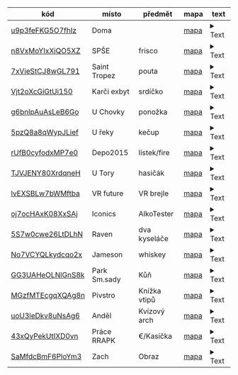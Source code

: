 kód | místo | předmět | mapa | text 
--- | --- | --- | --- | --- 
[u9p3feFKG5O7fhIz](https://stopymt.xyz/u9p3feFKG5O7fhIz) | Doma |  | [mapa](https://goo.gl/maps/AtPScojmY5NkPdQZ6) | <details><summary>Text</summary><h2>Před dávnými časy, v předaleké galaxii… </h2><br> <br> Jsi oslavil 30 let. Tedy.. jsme oslavili, abych byl přesný. Víš, já jsem tebou. Ano, mluvím k tobě ze vzdálené budoucnosti. Tobě před nedávnem bylo 30 let a já oslavil 142. <br> <br> Dnešní den však kriticky ovlivní to, jakým způsobem bude náš život pokračovat dál. <br> Je nutné, abys až do poslední chvíle následoval mé instrukce.. <br><br> Při svých mezigalaktických velvyslaneckých cestách jsem narazil na červí díru, která mě unesla do víru času. To způsobilo řadu časových anomálií, které se zhmotňují jako předměty spjaté s naším životem, a to právě dnes, 7.5.2023. <br> <br> Od tebe potřebuji abys šel po stopě těchto anomálií a pomohl mi uniknout jejich zajištěním. Časové kontinuum mi bohužel dovolí nahlédnout do minulosti jen ve velmi omezeném režimu. Vidím jen fragmenty události, související s danou anomálií. Budeš si muset v řadě situací umět poradit a vzpomínat na naši společnou minulost. <br> <br> U každého předmětu, který najdeš, nalezneš QR kód, jehož načtením budu schopný anomálii identifikovat, zajistit a poslat ti nápovědu k dalšímu předmětu. Musíš najít a vyřešit všechny nápovědy, jinak je naše existence, rodina i kariéra, odsouzena k zániku. <br> <br> Pokud už opravdu bude hrozit že další časovou anomálii nenajdeš, je u každé z nich k dispozici poslední známá časoprostorová souřadnice. Ale kde je v tom pak zábava? Neboj se ale kromě popisu používat i obrázkové nápovědy které ti pomocí časového vortexu budu posílat. <br> <h2> Prosím pomoz mi, mladý Mitchi, jsi naše jediná naděje.</h2></details>
[n8VxMoYIxXiQO5XZ](https://stopymt.xyz/n8VxMoYIxXiQO5XZ) | SPŠE | frisco | [mapa](https://goo.gl/maps/c4hDHpWrwXES2YRf8) | <details><summary>Text</summary>První předmět se nachází poblíž naší alma mater, kolébky našich prvních vědomostí o požití alkoholu. <br> Škola života, která ti ukázala, co je správné a co je špatné. Škola, která tě inspirovala k činům, kterých bys bez alkoholu v krvi nikdy nebyl schopen. <br> Samotný předmět potom sice není oficiální školní pomůcka, nicméně nás provázel celou dobu studia a stál nás nejednu stravenku.</details>
[7xVieStCJ8wGL791](https://stopymt.xyz/7xVieStCJ8wGL791) | Saint Tropez | pouta | [mapa](https://goo.gl/maps/FAkiUrmNQi7n4Xy68) | <details><summary>Text</summary>Druhá anomálie není tak zřetelná, vidím pouze samé problémy. Problémy se zapíjením, zákonem, zobrazováním, zpožděním, záškoláctvím.</details>
[Vjt2oXcGiGtUi150](https://stopymt.xyz/Vjt2oXcGiGtUi150) | Karči exbyt | srdíčko | [mapa](https://goo.gl/maps/4RFCf4KUbotTS1xG6) | <details><summary>Text</summary>Dovolím si trochu básnit.. Jak totiž víš, jsme velcí romantikové. <br> Když muž se ženou snídá, láska v bytě roztahuje svá křídla. Další zastávka je první byt, kde se vážný vztah začal dít.</details>
[g6bnlpAuAsLeB6Go](https://stopymt.xyz/g6bnlpAuAsLeB6Go) | U Chovky | ponožka | [mapa](https://goo.gl/maps/tLF9kGCab4KqvMKc6) | <details><summary>Text</summary>Předmět se tentokrát zatoulal na dost pozoruhodné místo. <br> Poprvé jsme zde objevovali nové světy ať již na gauči, nebo na podložce na yogu. Přečkali jsme zde naši první (ale bohužel zdaleka ne poslední) pandemii. A okusili nejeden kouzelný nápoj.</details>
[5pzQ8a8qWypJLief](https://stopymt.xyz/5pzQ8a8qWypJLief) | U řeky | kečup | [mapa](https://goo.gl/maps/LuRWwe38jkGVWAcT9) | <details><summary>Text</summary>Musíš si pospíšit! Jde nám o čas! Anomálie plave po proudu řeky pryč! Už se nám jednou povedlo jí chytit. Vem si na pomoc alespoň klacek. Zvládneš to i tentokrát!</details>
[rUfB0cyfodxMP7e0](https://stopymt.xyz/rUfB0cyfodxMP7e0) | Depo2015 | lístek/fire | [mapa](https://goo.gl/maps/SBnRgbcoQohe8fVQ7) | <details><summary>Text</summary>Další zastávka sice není zastávkou v pravém slova smyslu, ale s dopravními prostředky je úzce spojená. Taky s ohněm, hudbou, jídlem, a kradenými slunečníky. Samotná anomálie je ve tvém čase již osm let stará, ale těch pár vzpomínek které nám přinesla si pamatujeme dodnes. Její nynější lokace je nejasná, jediné co slyším je: “Jakou dělám atmosféru?!”</details>
[TJVJENY80XrdqneH](https://stopymt.xyz/TJVJENY80XrdqneH) | U Tory | hasičák | [mapa](https://goo.gl/maps/yuavHrG2XqV9dUmv5) | <details><summary>Text</summary>Opět mě přepadá lehká nostalgie. <br> Žil jsi zde s tím nejlepším člověkem, s tvým nejbližším kamarádem.. nechť mu je země lehká. Chodili jsme spolu statečně na pivo ještě dalších sto let.. Kdyby jsi u sebe měl další hledaný předmět, mohl tu klidně ještě dalších sto být a ne umřít v protější budově.</details>
[lvEXSBLw7bWMftba](https://stopymt.xyz/lvEXSBLw7bWMftba) | VR future | VR brejle | [mapa](https://goo.gl/maps/xKHu18gAAfQ68e4D9) | <details><summary>Text</summary>Další anomálie je poněkud matoucí. Vypadá to, že jsme navštívili vesmír, divoký západ, i postapokalyptický svět během několika minut. A to jen díky předmětu, který je nyní vyvržen z proudu času na schody poblíž.</details>
[oj7ocHAxK08XxSAj](https://stopymt.xyz/oj7ocHAxK08XxSAj) | Iconics | AlkoTester | [mapa](https://goo.gl/maps/1hzCxRf3E38D2qa7A) | <details><summary>Text</summary>Další místo bylo jedno z mnoha pracovních míst, kterými jsme si prošli. <br> Už si ani nevzpomínám, jak se ta díra jmenovala. Vím ale, že jsme tam chodili na nějaký testování. Asi testování na drogy nebo něco podobného. <br> Snad si vzpomeneš. Anomálie je s povahou tvé pozice v této zapamatování nehodném jobu spojena.</details>
[5S7w0cwe26LtDLhN](https://stopymt.xyz/5S7w0cwe26LtDLhN) | Raven | dva kyseláče | [mapa](https://goo.gl/maps/CRvrjudo3r4wm3vL7) | <details><summary>Text</summary>„Proroku,“ dím, „mene tekel, ať jsi pták a nebo z pekel, <br> synu podsvětí, a přece proroku, pojď hádat mně – <br> statečně, byť opuštěný, žiji zaklet v této zemi, <br> dům mám hrůzou obklíčený, zda tvá věštba uhádne, <br> zdali najdu balzám v smrti, zda tvá věštba uhádne“ – <br> Havran dí: „Už víckrát ne.“ <br> <br> A přec zde vězíš, čumě do papíru, <br> Zoufaje, hledáš tu správnou míru. <br> Pěna bílá, tělo tmavé, <br> Havran kouká, pivo klame. <br> Večer za večerem, kolik rán přišlo bylo bez nocí! <br> Hleděl jsi tu na dno sklínky, pln opilých bezmocí. <br> Pivo zkyslé, ovocné, tak vydej se vstříc zábavě: <br> Havran dí: „Tak dáme dvě?.“</details>
[No7VCYQLkydcqo2x](https://stopymt.xyz/No7VCYQLkydcqo2x) | Jameson | whiskey | [mapa](https://goo.gl/maps/xGXTX7fcbEtuaftJ9) | <details><summary>Text</summary>Ačkoliv jsi v nedávné době navštívil hlavní město whiskey, několik, mnoho, možná stovky večerů jsme předtím slavili irsko v jiném lokále. Přišel čas kdy i já začal vypadat jako Billy Gibbons.</details>
[GG3UAHeOLNlGnS8k](https://stopymt.xyz/GG3UAHeOLNlGnS8k) | Park Sm.sady | Kůň | [mapa](https://goo.gl/maps/xCQ6KmkxaUSwD8YB6) | <details><summary>Text</summary>Vidím zvíře veliké jehož ohon branky se bude dotýkat! Také vidím černobílý film, ačkoliv ho neslyším, protože nemám patřičné vybavení. Myslím, že někdo někoho vraždí? Proč se tedy ale smějeme? Také vidím park a další spoustu alkoholu, obzvlášť během teplých letních dnů.</details>
[MGzfMTEcgqXQAg8n](https://stopymt.xyz/MGzfMTEcgqXQAg8n) | Pivstro | Knížka vtipů | [mapa](https://goo.gl/maps/spob3TjnXK7eGqxs7) | <details><summary>Text</summary>Zahlédl jsem další fragment události ale musím říct, že tenhle opravdu extra nedává smysl. <br> Rizoto? <br> Heligón? <br> Suterén?! <br> Vidím hodně piva, tolik piva, že se rozlilo i přes celý název. <br> Vidím taky celkem nedávnou událost, kdy má další, velmi blízká kamarádka, opět, po mnoha a mnoha letech, zkoušela vyprávět vtip. <br> <br> Do dnes kvůli tomu koktá. <br> Kdyby jsem jen tenkrát u sebe měl předmět který teď hledáš, mohla se tomuto osudu vyhnout.</details>
[uoU3leDkv8uNsAg6](https://stopymt.xyz/uoU3leDkv8uNsAg6) | Anděl | Kvízový arch | [mapa](https://goo.gl/maps/6itMN7PZkf32kSQJ8) | <details><summary>Text</summary>Další lokace je opět opředena spoustou otázek! Například.: <ol> <li> Která česká osobnost ve středu dopoledne představila svůj oficiální portrét? </li><li> Interpret a název písně  (po půl bodu)? </li><li> Za který tým NHL hrál v letech 1977-1982 čechoslovák Václav Nedomanský? </li><li> Co označuje latinský výraz gloriola? </li><li> Jak se nyní jmenuje stanice metra v Praze, která se dříve jmenovala Moskevská? </li><li> Který podnik spojují všechny předchozí odpovědi? (za bonusovou anomálii navíc). </ol></details>
[43xQyPekUtIXD0vn](https://stopymt.xyz/43xQyPekUtIXD0vn) | Práce RRAPK | €/Kasička | [mapa](https://goo.gl/maps/N25S2G8PpwZAPTLh9) | <details><summary>Text</summary>Další anomálie a další zaměstnání, které nám pomohlo na cestě životem nejen pracovními zkušenostmi. Dřív než jsme zabezpečovali meziplanetární dotace, získávali jsme zkušenosti takzvaně “od podlahy”, respektive od chodníků. <br> Ačkoliv dnes už se místo hledaného předmětu používá pouze mitchcoin, v době kdy jsi zde trávil čas by se ti určitě hodil.</details>
[SaMfdcBmF6PloYm3](https://stopymt.xyz/SaMfdcBmF6PloYm3) | Zach | Obraz | [mapa](https://goo.gl/maps/zQLF45PrTaLCi2xL8) | <details><summary>Text</summary>Poslední místo mám trochu v <i>mlze</i>, možná hlavně proto, co se stane dnes večer. Nicméně cítím že moje <i>Zách</i>rana je blízko. <br> Více ti opravdu nemohu pomoci, otevři si rovnou obrázek nápovědy, který ti letí časovým vortexem.</details>
